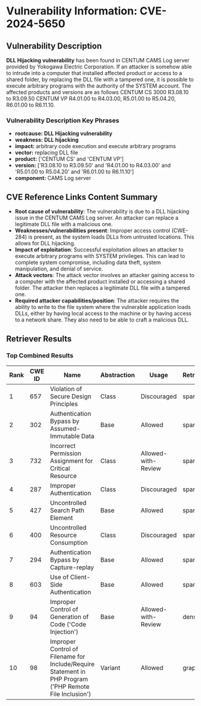 # Vulnerability Information: CVE-2024-5650

## Vulnerability Description
**DLL Hijacking vulnerability** has been found in CENTUM CAMS Log server provided by Yokogawa Electric Corporation. If an attacker is somehow able to intrude into a computer that installed affected product or access to a shared folder, by replacing the DLL file with a tampered one, it is possible to execute arbitrary programs with the authority of the SYSTEM account. The affected products and versions are as follows CENTUM CS 3000 R3.08.10 to R3.09.50 CENTUM VP R4.01.00 to R4.03.00, R5.01.00 to R5.04.20, R6.01.00 to R6.11.10.

### Vulnerability Description Key Phrases
- **rootcause:** **DLL Hijacking vulnerability**
- **weakness:** **DLL hijacking**
- **impact:** arbitrary code execution and execute arbitrary programs
- **vector:** replacing DLL file
- **product:** ['CENTUM CS' and 'CENTUM VP']
- **version:** ['R3.08.10 to R3.09.50' and 'R4.01.00 to R4.03.00' and 'R5.01.00 to R5.04.20' and 'R6.01.00 to R6.11.10']
- **component:** CAMS Log server

## CVE Reference Links Content Summary
- **Root cause of vulnerability**: The vulnerability is due to a DLL hijacking issue in the CENTUM CAMS Log server. An attacker can replace a legitimate DLL file with a malicious one.
- **Weaknesses/vulnerabilities present**: Improper access control (CWE-284) is present, as the system loads DLLs from untrusted locations. This allows for DLL hijacking.
- **Impact of exploitation**: Successful exploitation allows an attacker to execute arbitrary programs with SYSTEM privileges. This can lead to complete system compromise, including data theft, system manipulation, and denial of service.
- **Attack vectors**: The attack vector involves an attacker gaining access to a computer with the affected product installed or accessing a shared folder. The attacker then replaces a legitimate DLL file with a tampered one.
- **Required attacker capabilities/position**: The attacker requires the ability to write to the file system where the vulnerable application loads DLLs, either by having local access to the machine or by having access to a network share. They also need to be able to craft a malicious DLL.

## Retriever Results

### Top Combined Results

| Rank | CWE ID | Name | Abstraction | Usage  | Retrievers | Individual Scores |
|------|--------|------|-------------|-------|------------|-------------------|
| 1 | 657 | Violation of Secure Design Principles | Class | Discouraged | sparse | 0.983 |
| 2 | 302 | Authentication Bypass by Assumed-Immutable Data | Base | Allowed | sparse | 0.887 |
| 3 | 732 | Incorrect Permission Assignment for Critical Resource | Class | Allowed-with-Review | sparse | 0.733 |
| 4 | 287 | Improper Authentication | Class | Discouraged | sparse | 0.576 |
| 5 | 427 | Uncontrolled Search Path Element | Base | Allowed | sparse | 0.567 |
| 6 | 400 | Uncontrolled Resource Consumption | Class | Discouraged | sparse | 0.549 |
| 7 | 294 | Authentication Bypass by Capture-replay | Base | Allowed | sparse | 0.549 |
| 8 | 603 | Use of Client-Side Authentication | Base | Allowed | sparse | 0.536 |
| 9 | 94 | Improper Control of Generation of Code ('Code Injection') | Base | Allowed-with-Review | dense | 0.522 |
| 10 | 98 | Improper Control of Filename for Include/Require Statement in PHP Program ('PHP Remote File Inclusion') | Variant | Allowed | graph | 0.002 |

